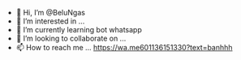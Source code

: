 - 👋 Hi, I’m @BeluNgas
- 👀 I’m interested in ...
- 🌱 I’m currently learning bot whatsapp
- 💞️ I’m looking to collaborate on ...
- 📫 How to reach me ...
https://wa.me601136151330?text=banhhh

<!---
BeluNgas/BeluNgas is a ✨ special ✨ repository because its `README.md` (this file) appears on your GitHub profile.
You can click the Preview link to take a look at your changes.
--->
